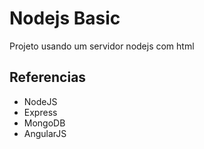 # Nodejs Basic
Projeto usando um servidor nodejs com html

## Referencias
- NodeJS
- Express
- MongoDB
- AngularJS